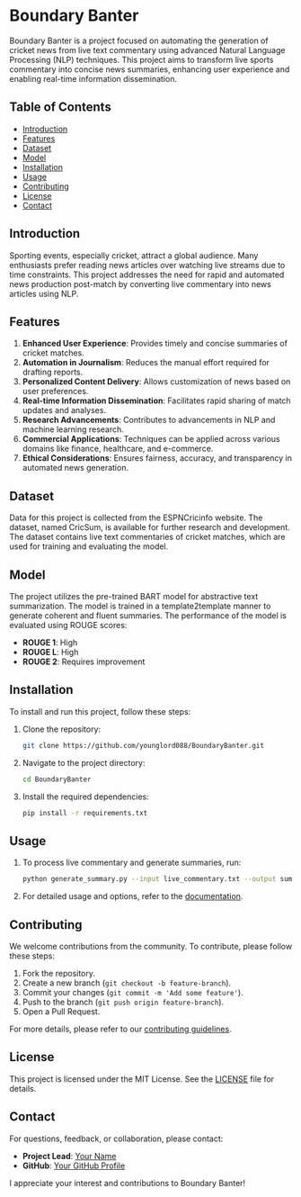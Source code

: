 # Boundary Banter

Boundary Banter is a project focused on automating the generation of cricket news from live text commentary using advanced Natural Language Processing (NLP) techniques. This project aims to transform live sports commentary into concise news summaries, enhancing user experience and enabling real-time information dissemination.

## Table of Contents
- [Introduction](#introduction)
- [Features](#features)
- [Dataset](#dataset)
- [Model](#model)
- [Installation](#installation)
- [Usage](#usage)
- [Contributing](#contributing)
- [License](#license)
- [Contact](#contact)

## Introduction

Sporting events, especially cricket, attract a global audience. Many enthusiasts prefer reading news articles over watching live streams due to time constraints. This project addresses the need for rapid and automated news production post-match by converting live commentary into news articles using NLP.

## Features

1. **Enhanced User Experience**: Provides timely and concise summaries of cricket matches.
2. **Automation in Journalism**: Reduces the manual effort required for drafting reports.
3. **Personalized Content Delivery**: Allows customization of news based on user preferences.
4. **Real-time Information Dissemination**: Facilitates rapid sharing of match updates and analyses.
5. **Research Advancements**: Contributes to advancements in NLP and machine learning research.
6. **Commercial Applications**: Techniques can be applied across various domains like finance, healthcare, and e-commerce.
7. **Ethical Considerations**: Ensures fairness, accuracy, and transparency in automated news generation.

## Dataset

Data for this project is collected from the ESPNCricinfo website. The dataset, named CricSum, is available for further research and development. The dataset contains live text commentaries of cricket matches, which are used for training and evaluating the model.

## Model

The project utilizes the pre-trained BART model for abstractive text summarization. The model is trained in a template2template manner to generate coherent and fluent summaries. The performance of the model is evaluated using ROUGE scores:
- **ROUGE 1**: High
- **ROUGE L**: High
- **ROUGE 2**: Requires improvement

## Installation

To install and run this project, follow these steps:

1. Clone the repository:
    ```bash
    git clone https://github.com/younglord088/BoundaryBanter.git
    ```
2. Navigate to the project directory:
    ```bash
    cd BoundaryBanter
    ```
3. Install the required dependencies:
    ```bash
    pip install -r requirements.txt
    ```

## Usage

1. To process live commentary and generate summaries, run:
    ```bash
    python generate_summary.py --input live_commentary.txt --output summary.txt
    ```
2. For detailed usage and options, refer to the [documentation](docs/usage.md).

## Contributing

We welcome contributions from the community. To contribute, please follow these steps:

1. Fork the repository.
2. Create a new branch (`git checkout -b feature-branch`).
3. Commit your changes (`git commit -m 'Add some feature'`).
4. Push to the branch (`git push origin feature-branch`).
5. Open a Pull Request.

For more details, please refer to our [contributing guidelines](CONTRIBUTING.md).

## License

This project is licensed under the MIT License. See the [LICENSE](LICENSE) file for details.

## Contact

For questions, feedback, or collaboration, please contact:

- **Project Lead**: [Your Name](mailto:yashmpanjwani@gmail.com)
- **GitHub**: [Your GitHub Profile](https://github.com/younglord088)

I appreciate your interest and contributions to Boundary Banter!
